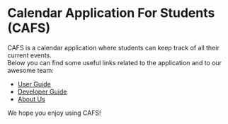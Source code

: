 # Calendar Application For Students (CAFS)

CAFS is a calendar application where students can keep track of all their current events. <br/>
Below you can find some useful links related to the application and to our awesome team:

* [User Guide](UserGuide.md)
* [Developer Guide](DeveloperGuide.md)
* [About Us](AboutUs.md)

We hope you enjoy using CAFS!